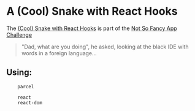 # A (Cool) Snake with React Hooks 

The [(Cool) Snake with React Hooks](https://bookout.co.il/2020/07/16/cool-snake-with-react-hooks/) is part of the [Not So Fancy App Challenge](https://bookout.co.il/category/notfancyappchallenge/)

>  "Dad, what are you doing", he asked, looking at the black IDE with words in a foreign language...


## Using:
```
    parcel

    react
    react-dom
    
```